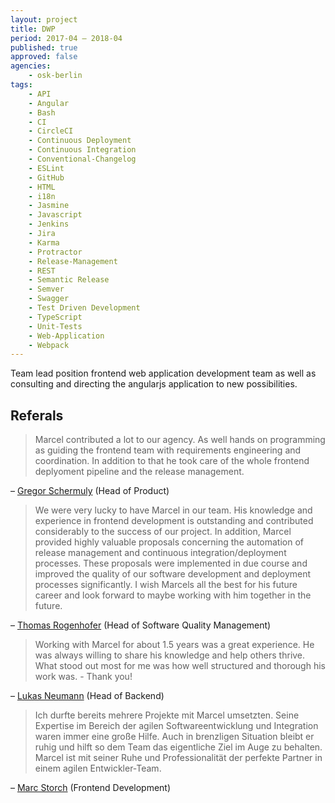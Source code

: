 ```yaml
---
layout: project
title: DWP
period: 2017-04 – 2018-04
published: true
approved: false
agencies:
    - osk-berlin
tags:
    - API
    - Angular
    - Bash
    - CI
    - CircleCI
    - Continuous Deployment
    - Continuous Integration
    - Conventional-Changelog
    - ESLint
    - GitHub
    - HTML
    - i18n
    - Jasmine
    - Javascript
    - Jenkins
    - Jira
    - Karma
    - Protractor
    - Release-Management
    - REST
    - Semantic Release
    - Semver
    - Swagger
    - Test Driven Development
    - TypeScript
    - Unit-Tests
    - Web-Application
    - Webpack
---
```

Team lead position frontend web application development team as well as consulting and directing the angularjs application to new possibilities.

## Referals

> Marcel contributed a lot to our agency. As well hands on programming as guiding the frontend team with requirements engineering and coordination. In addition to that he took care of the whole frontend deplyoment pipeline and the release management.

– [Gregor Schermuly](https://www.linkedin.com/in/gregor-schermuly-b3889928/) (Head of Product)

> We were very lucky to have Marcel in our team. His knowledge and experience in frontend development is outstanding and contributed considerably to the success of our project. In addition, Marcel provided highly valuable proposals concerning the automation of release management and continuous integration/deployment processes. These proposals were implemented in due course and improved the quality of our software development and deployment processes significantly. I wish Marcels all the best for his future career and look forward to maybe working with him together in the future.

– [Thomas Rogenhofer](https://www.linkedin.com/in/thomasrogenhofer/) (Head of Software Quality Management)

> Working with Marcel for about 1.5 years was a great experience. He was always willing to share his knowledge and help others thrive. What stood out most for me was how well structured and thorough his work was. - Thank you!

– [Lukas Neumann](https://www.linkedin.com/in/lksnmnn/) (Head of Backend)

> Ich durfte bereits mehrere Projekte mit Marcel umsetzten. Seine Expertise im Bereich der agilen Softwareentwicklung und Integration waren immer eine große Hilfe. Auch in brenzligen Situation bleibt er ruhig und hilft so dem Team das eigentliche Ziel im Auge zu behalten. Marcel ist mit seiner Ruhe und Professionalität der perfekte Partner in einem agilen Entwickler-Team.

– [Marc Storch](https://www.linkedin.com/in/marc-storch-berlin/) (Frontend Development)

